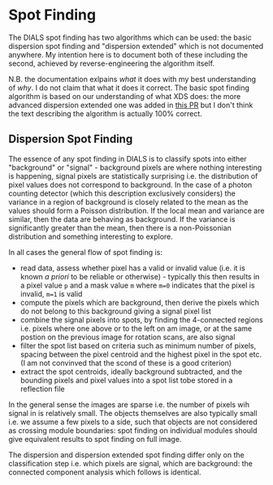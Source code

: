 # Spot Finding

The DIALS spot finding has two algorithms which can be used: the basic dispersion spot finding and "dispersion extended" which is not documented anywhere. My intention here is to document both of these including the second, achieved by reverse-engineering the algorithm itself.

N.B. the documentation exlpains _what_ it does with my best understanding of _why_. I do not claim that what it does it correct. The basic spot finding algorithm is based on our understanding of what XDS does: the more advanced dispersion extended one was added in [this PR](https://github.com/dials/dials/pull/758) but I don't think the text describing the algorithm is actually 100% correct.

## Dispersion Spot Finding

The essence of any spot finding in DIALS is to classify spots into either "background" or "signal" - background pixels are where nothing interesting is happening, signal pixels are statistically surprising i.e. the distribution of pixel values does not correspond to background. In the case of a photon counting detector (which this description exclusively considers) the variance in a region of background is closely related to the mean as the values should form a Poisson distribution. If the local mean and variance are similar, then the data are behaving as background. If the variance is significantly greater than the mean, then there is a non-Poissonian distribution and something interesting to explore.

In all cases the general flow of spot finding is:

- read data, assess whether pixel has a valid or invalid value (i.e. it is known _a priori_ to be reliable or otherwise) - typically this then results in a pixel value `p` and a mask value `m` where `m=0` indicates that the pixel is invalid, `m=1` is valid
- compute the pixels which are background, then derive the pixels which do not belong to this background giving a signal pixel list
- combine the signal pixels into spots, by finding the 4-connected regions i.e. pixels where one above or to the left on am image, or at the same postion on the previous image for rotation scans, are also signal
- filter the spot list based on criteria such as minimum number of pixels, spacing between the pixel centroid and the highest pixel in the spot etc. (I am not convinved that the scond of these is a good criterion)
- extract the spot centroids, ideally background subtracted, and the bounding pixels and pixel values into a spot list tobe stored in a reflection file

In the general sense the images are sparse i.e. the number of pixels wih signal in is relatively small. The objects themselves are also typically small i.e. we assume a few pixels to a side, such that objects are not considered as crossing module boundaries: spot finding on individual modules should give equivalent results to spot finding on full image.

The dispersion and dispersion extended spot finding differ only on the classification step i.e. which pixels are signal, which are background: the connected component analysis which follows is identical.
